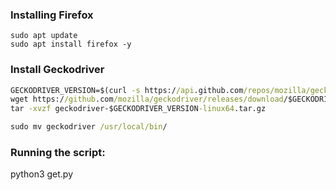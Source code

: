 ### Installing Firefox

```
sudo apt update
sudo apt install firefox -y
```

### Install Geckodriver
```cmd
GECKODRIVER_VERSION=$(curl -s https://api.github.com/repos/mozilla/geckodriver/releases/latest | grep 'tag_name' | cut -d\” -f4)
wget https://github.com/mozilla/geckodriver/releases/download/$GECKODRIVER_VERSION/geckodriver-$GECKODRIVER_VERSION-linux64.tar.gz
tar -xvzf geckodriver-$GECKODRIVER_VERSION-linux64.tar.gz
```

```cmd
sudo mv geckodriver /usr/local/bin/
```

### Running the script: 
python3 get.py